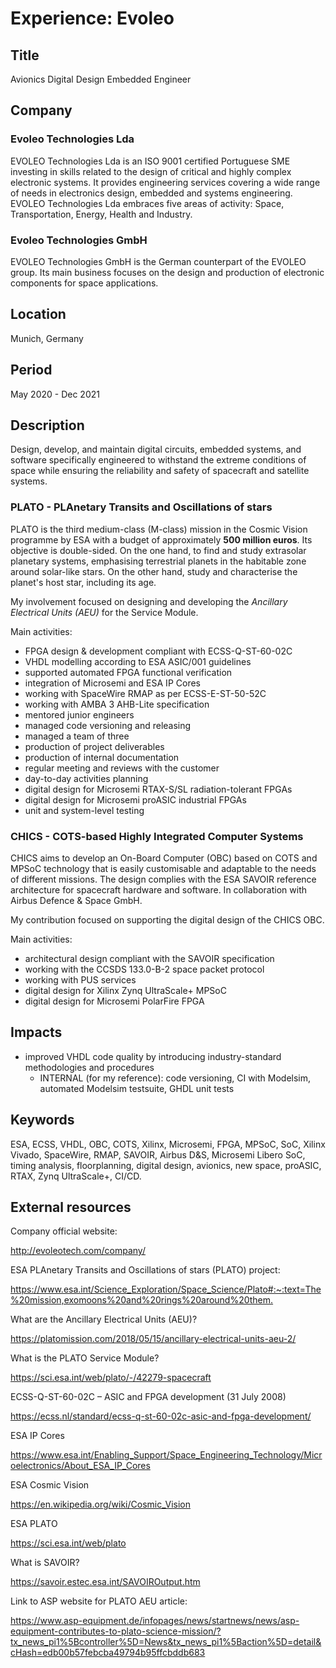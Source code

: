 # Experience: Evoleo

## Title

Avionics Digital Design Embedded Engineer

## Company

### Evoleo Technologies Lda

EVOLEO Technologies Lda is an ISO 9001 certified Portuguese SME investing in
skills related to the design of critical and highly complex electronic systems.
It provides engineering services covering a wide range of needs in electronics
design, embedded and systems engineering. EVOLEO Technologies Lda embraces five
areas of activity: Space, Transportation, Energy, Health and Industry.

### Evoleo Technologies GmbH

EVOLEO Technologies GmbH is the German counterpart of the EVOLEO group. Its main
business focuses on the design and production of electronic components for space
applications.

## Location

Munich, Germany

## Period

May 2020 - Dec 2021

## Description

Design, develop, and maintain digital circuits, embedded systems, and
software specifically engineered to withstand the extreme conditions of space
while ensuring the reliability and safety of spacecraft and satellite systems.

### PLATO - PLAnetary Transits and Oscillations of stars

PLATO is the third medium-class (M-class) mission in the Cosmic Vision programme
by ESA with a budget of approximately **500 million euros**. Its objective is
double-sided. On the one hand, to find and study extrasolar planetary systems,
emphasising terrestrial planets in the habitable zone around solar-like stars.
On the other hand, study and characterise the planet's host star, including its
age.

My involvement focused on designing and developing the
*Ancillary Electrical Units (AEU)* for the Service Module.

Main activities:

* FPGA design & development compliant with ECSS-Q-ST-60-02C
* VHDL modelling according to ESA ASIC/001 guidelines
* supported automated FPGA functional verification
* integration of Microsemi and ESA IP Cores
* working with SpaceWire RMAP as per ECSS-E-ST-50-52C
* working with AMBA 3 AHB-Lite specification
* mentored junior engineers
* managed code versioning and releasing
* managed a team of three
* production of project deliverables
* production of internal documentation
* regular meeting and reviews with the customer
* day-to-day activities planning
* digital design for Microsemi RTAX-S/SL radiation-tolerant FPGAs
* digital design for Microsemi proASIC industrial FPGAs
* unit and system-level testing

### CHICS - COTS-based Highly Integrated Computer Systems

CHICS aims to develop an On-Board Computer (OBC) based on COTS and MPSoC
technology that is easily customisable and adaptable to the needs of different
missions. The design complies with the ESA SAVOIR reference architecture for
spacecraft hardware and software. In collaboration with Airbus Defence & Space
GmbH.

My contribution focused on supporting the digital design of the CHICS OBC.

Main activities:

* architectural design compliant with the SAVOIR specification
* working with the CCSDS 133.0-B-2 space packet protocol
* working with PUS services
* digital design for Xilinx Zynq UltraScale+ MPSoC
* digital design for Microsemi PolarFire FPGA

## Impacts

* improved VHDL code quality by introducing industry-standard methodologies and
  procedures
  * INTERNAL (for my reference): code versioning, CI with Modelsim, automated
      Modelsim testsuite, GHDL unit tests

## Keywords

ESA, ECSS, VHDL, OBC, COTS, Xilinx, Microsemi, FPGA, MPSoC, SoC, Xilinx Vivado,
SpaceWire, RMAP, SAVOIR, Airbus D&S, Microsemi Libero SoC, timing analysis,
floorplanning, digital design, avionics, new space, proASIC, RTAX, Zynq
UltraScale+, CI/CD.

## External resources

Company official website:

<http://evoleotech.com/company/>

ESA PLAnetary Transits and Oscillations of stars (PLATO) project:

<https://www.esa.int/Science_Exploration/Space_Science/Plato#:~:text=The%20mission,exomoons%20and%20rings%20around%20them.>

What are the Ancillary Electrical Units (AEU)?

<https://platomission.com/2018/05/15/ancillary-electrical-units-aeu-2/>

What is the PLATO Service Module?

<https://sci.esa.int/web/plato/-/42279-spacecraft>

ECSS-Q-ST-60-02C – ASIC and FPGA development (31 July 2008)

<https://ecss.nl/standard/ecss-q-st-60-02c-asic-and-fpga-development/>

ESA IP Cores

<https://www.esa.int/Enabling_Support/Space_Engineering_Technology/Microelectronics/About_ESA_IP_Cores>

ESA Cosmic Vision

<https://en.wikipedia.org/wiki/Cosmic_Vision>

ESA PLATO

<https://sci.esa.int/web/plato>

What is SAVOIR?

<https://savoir.estec.esa.int/SAVOIROutput.htm>

Link to ASP website for PLATO AEU article:

<https://www.asp-equipment.de/infopages/news/startnews/news/asp-equipment-contributes-to-plato-science-mission/?tx_news_pi1%5Bcontroller%5D=News&tx_news_pi1%5Baction%5D=detail&cHash=edb00b57febcba49794b95ffcbddb683>
